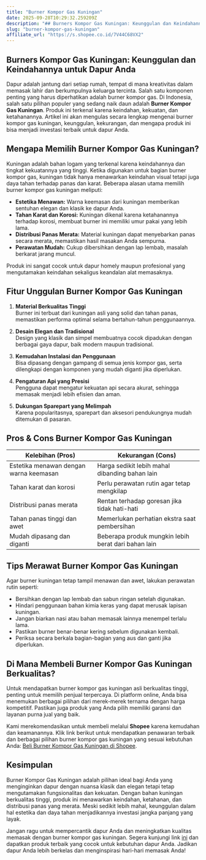 ```yaml
---
title: "Burner Kompor Gas Kuningan"
date: 2025-09-28T10:29:32.259209Z
description: "## Burners Kompor Gas Kuningan: Keunggulan dan Keindahannya untuk Dapur Anda..."
slug: "burner-kompor-gas-kuningan"
affiliate_url: "https://s.shopee.co.id/7V44C68VX2"
---
```

## Burners Kompor Gas Kuningan: Keunggulan dan Keindahannya untuk Dapur Anda

Dapur adalah jantung dari setiap rumah, tempat di mana kreativitas dalam memasak lahir dan berkumpulnya keluarga tercinta. Salah satu komponen penting yang harus diperhatikan adalah burner kompor gas. Di Indonesia, salah satu pilihan populer yang sedang naik daun adalah **Burner Kompor Gas Kuningan**. Produk ini terkenal karena keindahan, kekuatan, dan ketahanannya. Artikel ini akan mengulas secara lengkap mengenai burner kompor gas kuningan, keunggulan, kekurangan, dan mengapa produk ini bisa menjadi investasi terbaik untuk dapur Anda.

## Mengapa Memilih Burner Kompor Gas Kuningan?

Kuningan adalah bahan logam yang terkenal karena keindahannya dan tingkat kekuatannya yang tinggi. Ketika digunakan untuk bagian burner kompor gas, kuningan tidak hanya menawarkan keindahan visual tetapi juga daya tahan terhadap panas dan karat. Beberapa alasan utama memilih burner kompor gas kuningan meliputi:

- **Estetika Menawan:** Warna keemasan dari kuningan memberikan sentuhan elegan dan klasik ke dapur Anda.
- **Tahan Karat dan Korosi:** Kuningan dikenal karena ketahanannya terhadap korosi, membuat burner ini memiliki umur pakai yang lebih lama.
- **Distribusi Panas Merata:** Material kuningan dapat menyebarkan panas secara merata, memastikan hasil masakan Anda sempurna.
- **Perawatan Mudah:** Cukup dibersihkan dengan lap lembab, masalah berkarat jarang muncul.

Produk ini sangat cocok untuk dapur homely maupun profesional yang mengutamakan keindahan sekaligus keandalan alat memasaknya.

## Fitur Unggulan Burner Kompor Gas Kuningan

1. **Material Berkualitas Tinggi**  
Burner ini terbuat dari kuningan asli yang solid dan tahan panas, memastikan performa optimal selama bertahun-tahun penggunaannya.

2. **Desain Elegan dan Tradisional**  
Design yang klasik dan simpel membuatnya cocok dipadukan dengan berbagai gaya dapur, baik modern maupun tradisional.

3. **Kemudahan Instalasi dan Penggunaan**  
Bisa dipasang dengan gampang di semua jenis kompor gas, serta dilengkapi dengan komponen yang mudah diganti jika diperlukan.

4. **Pengaturan Api yang Presisi**  
Pengguna dapat mengatur kekuatan api secara akurat, sehingga memasak menjadi lebih efisien dan aman.

5. **Dukungan Sparepart yang Melimpah**  
Karena popularitasnya, sparepart dan aksesori pendukungnya mudah ditemukan di pasaran.

## Pros & Cons Burner Kompor Gas Kuningan

| Kelebihan (Pros)                         | Kekurangan (Cons)                              |
|-------------------------------------------|------------------------------------------------|
| Estetika menawan dengan warna keemasan | Harga sedikit lebih mahal dibanding bahan lain |
| Tahan karat dan korosi                 | Perlu perawatan rutin agar tetap mengkilap  |
| Distribusi panas merata                 | Rentan terhadap goresan jika tidak hati-hati |
| Tahan panas tinggi dan awet               | Memerlukan perhatian ekstra saat pembersihan |
| Mudah dipasang dan diganti             | Beberapa produk mungkin lebih berat dari bahan lain |

## Tips Merawat Burner Kompor Gas Kuningan

Agar burner kuningan tetap tampil menawan dan awet, lakukan perawatan rutin seperti:

- Bersihkan dengan lap lembab dan sabun ringan setelah digunakan.
- Hindari penggunaan bahan kimia keras yang dapat merusak lapisan kuningan.
- Jangan biarkan nasi atau bahan memasak lainnya menempel terlalu lama.
- Pastikan burner benar-benar kering sebelum digunakan kembali.
- Periksa secara berkala bagian-bagian yang aus dan ganti jika diperlukan.

## Di Mana Membeli Burner Kompor Gas Kuningan Berkualitas?

Untuk mendapatkan burner kompor gas kuningan asli berkualitas tinggi, penting untuk memilih penjual terpercaya. Di platform online, Anda bisa menemukan berbagai pilihan dari merek-merek ternama dengan harga kompetitif. Pastikan juga produk yang Anda pilih memiliki garansi dan layanan purna jual yang baik.

Kami merekomendasikan untuk membeli melalui **Shopee** karena kemudahan dan keamanannya. Klik link berikut untuk mendapatkan penawaran terbaik dan berbagai pilihan burner kompor gas kuningan yang sesuai kebutuhan Anda: [Beli Burner Kompor Gas Kuningan di Shopee](https://s.shopee.co.id/7V44C68VX2).

## Kesimpulan

Burner Kompor Gas Kuningan adalah pilihan ideal bagi Anda yang menginginkan dapur dengan nuansa klasik dan elegan tetapi tetap mengutamakan fungsionalitas dan kekuatan. Dengan bahan kuningan berkualitas tinggi, produk ini menawarkan keindahan, ketahanan, dan distribusi panas yang merata. Meski sedikit lebih mahal, keunggulan dalam hal estetika dan daya tahan menjadikannya investasi jangka panjang yang layak.

Jangan ragu untuk mempercantik dapur Anda dan meningkatkan kualitas memasak dengan burner kompor gas kuningan. Segera kunjungi link [ini](https://s.shopee.co.id/7V44C68VX2) dan dapatkan produk terbaik yang cocok untuk kebutuhan dapur Anda. Jadikan dapur Anda lebih berkelas dan menginspirasi hari-hari memasak Anda!
